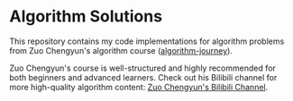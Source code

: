 # Algorithm Solutions

This repository contains my code implementations for algorithm problems from Zuo Chengyun's algorithm course ([algorithm-journey](https://github.com/algorithmzuo/algorithm-journey)). 

Zuo Chengyun's course is well-structured and highly recommended for both beginners and advanced learners. Check out his Bilibili channel for more high-quality algorithm content: [Zuo Chengyun's Bilibili Channel](https://space.bilibili.com/8888480).
